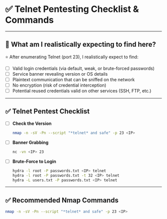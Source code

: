 # ✅ Telnet Pentesting Checklist & Commands

---

## 🎯 What am I realistically expecting to find here?

⭐ After enumerating Telnet (port 23), I realistically expect to find:

- [ ] Valid login credentials (via default, weak, or brute-forced passwords)
- [ ] Service banner revealing version or OS details
- [ ] Plaintext communication that can be sniffed on the network
- [ ] No encryption (risk of credential interception)
- [ ] Potential reused credentials valid on other services (SSH, FTP, etc.)

---

## ✅ Telnet Pentest Checklist

- [ ] **Check the Version**
    ```bash
    nmap -n -sV -Pn --script "*telnet* and safe" -p 23 <IP>
    ```

- [ ] **Banner Grabbing**
    ```bash
    nc -vn <IP> 23
    ```

- [ ] **Brute-Force to Login**
    ```bash
    hydra -l root -P passwords.txt <IP> telnet
    hydra -l root -P passwords.txt -t 32 <IP> telnet
    hydra -L users.txt -P passwords.txt <IP> telnet
    ```

---

## ✅ Recommended Nmap Commands

```bash
nmap -n -sV -Pn --script "*telnet* and safe" -p 23 <IP>
```
